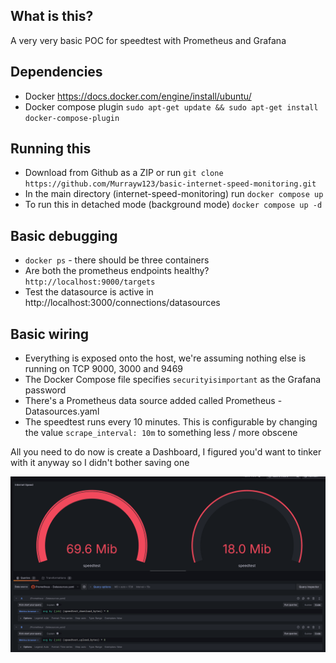 ## What is this?

A very very basic POC for speedtest with Prometheus and Grafana

## Dependencies
- Docker https://docs.docker.com/engine/install/ubuntu/
- Docker compose plugin `sudo apt-get update && sudo apt-get install docker-compose-plugin`

## Running this
- Download from Github as a ZIP or run `git clone https://github.com/Murrayw123/basic-internet-speed-monitoring.git`
- In the main directory (internet-speed-monitoring) run `docker compose up`
- To run this in detached mode (background mode) `docker compose up -d`

## Basic debugging
- `docker ps` - there should be three containers
- Are both the prometheus endpoints healthy? `http://localhost:9000/targets`
- Test the datasource is active in http://localhost:3000/connections/datasources

## Basic wiring
- Everything is exposed onto the host, we're assuming nothing else is running on TCP 9000, 3000 and 9469
- The Docker Compose file specifies `securityisimportant` as the Grafana password
- There's a Prometheus data source added called Prometheus - Datasources.yaml
- The speedtest runs every 10 minutes. This is configurable by changing the value `scrape_interval: 10m` to something less / more obscene

All you need to do now is create a Dashboard, I figured you'd want to tinker with it anyway so I didn't bother saving one

![img.png](img.png)